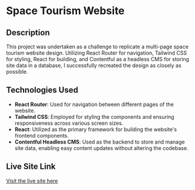 # Space Tourism Website

## Description

This project was undertaken as a challenge to replicate a multi-page space tourism website design. Utilizing React Router for navigation, Tailwind CSS for styling, React for building, and Contentful as a headless CMS for storing site data in a database, I successfully recreated the design as closely as possible.

## Technologies Used

- **React Router**: Used for navigation between different pages of the website.
- **Tailwind CSS**: Employed for styling the components and ensuring responsiveness across various screen sizes.
- **React**: Utilized as the primary framework for building the website's frontend components.
- **Contentful Headless CMS**: Used as the backend to store and manage site data, enabling easy content updates without altering the codebase.

## Live Site Link

[Visit the live site here](https://spacetourism-fm.netlify.app/)
